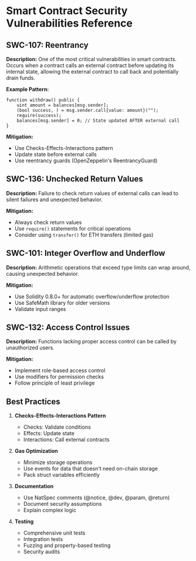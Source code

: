 # Smart Contract Security Vulnerabilities Reference

## SWC-107: Reentrancy

**Description:** One of the most critical vulnerabilities in smart contracts. Occurs when a contract calls an external contract before updating its internal state, allowing the external contract to call back and potentially drain funds.

**Example Pattern:**

```solidity
function withdraw() public {
    uint amount = balances[msg.sender];
    (bool success, ) = msg.sender.call{value: amount}("");
    require(success);
    balances[msg.sender] = 0; // State updated AFTER external call
}
```

**Mitigation:**

- Use Checks-Effects-Interactions pattern
- Update state before external calls
- Use reentrancy guards (OpenZeppelin's ReentrancyGuard)

## SWC-136: Unchecked Return Values

**Description:** Failure to check return values of external calls can lead to silent failures and unexpected behavior.

**Mitigation:**

- Always check return values
- Use `require()` statements for critical operations
- Consider using `transfer()` for ETH transfers (limited gas)

## SWC-101: Integer Overflow and Underflow

**Description:** Arithmetic operations that exceed type limits can wrap around, causing unexpected behavior.

**Mitigation:**

- Use Solidity 0.8.0+ for automatic overflow/underflow protection
- Use SafeMath library for older versions
- Validate input ranges

## SWC-132: Access Control Issues

**Description:** Functions lacking proper access control can be called by unauthorized users.

**Mitigation:**

- Implement role-based access control
- Use modifiers for permission checks
- Follow principle of least privilege

## Best Practices

1. **Checks-Effects-Interactions Pattern**

   - Checks: Validate conditions
   - Effects: Update state
   - Interactions: Call external contracts

2. **Gas Optimization**

   - Minimize storage operations
   - Use events for data that doesn't need on-chain storage
   - Pack struct variables efficiently

3. **Documentation**

   - Use NatSpec comments (@notice, @dev, @param, @return)
   - Document security assumptions
   - Explain complex logic

4. **Testing**
   - Comprehensive unit tests
   - Integration tests
   - Fuzzing and property-based testing
   - Security audits

